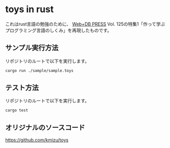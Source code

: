 # toys in rust
これはrust言語の勉強のために、
[Web+DB PRESS](https://gihyo.jp/magazine/wdpress) Vol. 125の特集1「作って学ぶプログラミング言語のしくみ」を再現したものです。

## サンプル実行方法
リポジトリのルートで以下を実行します。
```sh
cargo run ./sample/sample.toys
```

## テスト方法
リポジトリのルートで以下を実行します。
```sh
cargo test
```

## オリジナルのソースコード
https://github.com/kmizu/toys
